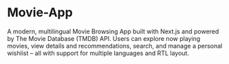 # Movie-App
A modern, multilingual Movie Browsing App built with Next.js and powered by The Movie Database (TMDB) API. Users can explore now playing movies, view details and recommendations, search, and manage a personal wishlist – all with support for multiple languages and RTL layout.
